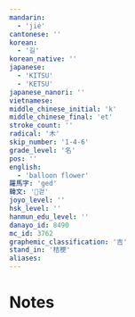 ```yaml
---
mandarin:
  - 'jié'
cantonese: ''
korean:
  - '길'
korean_native: ''
japanese:
  - 'KITSU'
  - 'KETSU'
japanese_nanori: ''
vietnamese:
middle_chinese_initial: 'k'
middle_chinese_final: 'et'
stroke_count: ''
radical: '木'
skip_number: '1-4-6'
grade_level: '名'
pos: ''
english:
  - 'balloon flower'
羅馬字: 'ged'
韓文: '걷'
joyo_level: ''
hsk_level: ''
hanmun_edu_level: ''
danayo_id: 8490
mc_id: 3762
graphemic_classification: '吉'
stand_in: '桔梗'
aliases:
---
```


# Notes
